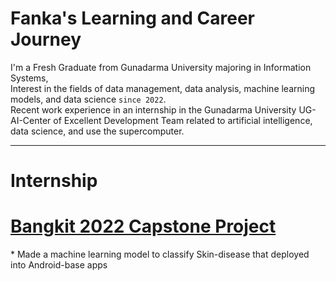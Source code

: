 <h1>Fanka's Learning and Career Journey</h1>
I'm a Fresh Graduate from Gunadarma University majoring in Information Systems,<br>
Interest in the fields of data management, data analysis, machine learning models, and data science <code>since 2022</code>. <br>
Recent work experience in an internship in the Gunadarma University UG-AI-Center of
Excellent Development Team related to artificial
intelligence, data science, and use the supercomputer.

---
<h1>Internship</h1>

<h1><a href="https://github.com/skidiss/Machine-Learning">Bangkit 2022 Capstone Project</a></h1>
* Made a machine learning model to classify Skin-disease that deployed into Android-base apps

<h1></h1>
